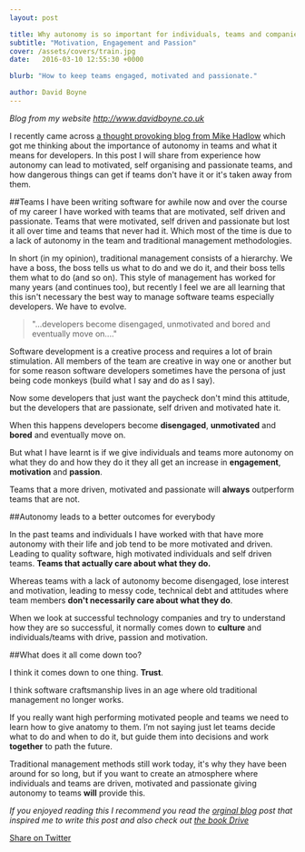 ```yaml
---
layout: post

title: Why autonomy is so important for individuals, teams and companies
subtitle: "Motivation, Engagement and Passion"
cover: /assets/covers/train.jpg
date:   2016-03-10 12:55:30 +0000

blurb: "How to keep teams engaged, motivated and passionate."

author: David Boyne
---
```


*Blog from my website http://www.davidboyne.co.uk*

I recently came across [a thought provoking blog from Mike Hadlow](http://mikehadlow.blogspot.co.il/2014/06/heisenberg-developers.html) which got me thinking about the importance of autonomy in teams and what it means for developers. In this post I will share from experience how autonomy can lead to motivated, self organising and passionate teams, and how dangerous things can get if teams don't have it or it's taken away from them.

##Teams 
I have been writing software for awhile now and over the course of my career I have worked with teams that are motivated, self driven and passionate. Teams that were motivated, self driven and passionate but lost it all over time and teams that never had it. Which most of the time is due to a lack of autonomy in the team and traditional management methodologies.

In short (in my opinion), traditional management consists of a hierarchy. We have a boss, the boss tells us what to do and we do it, and their boss tells them what to do (and so on). This style of management has worked for many years (and continues too), but recently I feel we are all learning that this isn't necessary the best way to manage software teams especially developers. We have to evolve.

> "...developers become disengaged, unmotivated and bored and eventually move on...."
 

Software development is a creative process and requires a lot of brain stimulation. All members of the team are creative in way one or another but for some reason software developers sometimes have the persona of just being code monkeys (build what I say and do as I say). 

Now some developers that just want the paycheck don't mind this attitude, but the developers that are passionate, self driven and motivated hate it. 

When this happens developers become **disengaged**, **unmotivated** and **bored** and eventually move on.


But what I have learnt is if we give individuals and teams more autonomy on what they do and how they do it they all get an increase in **engagement**, **motivation** and **passion**.
 
 Teams that a more driven, motivated and passionate will **always** outperform teams that are not. 

##Autonomy leads to a better outcomes for everybody

In the past teams and individuals I have worked with that have more autonomy with their life and job tend to be more motivated and driven. Leading to quality software, high motivated individuals and self driven teams. **Teams that actually care about what they do.**

Whereas teams with a lack of autonomy become disengaged, lose interest and motivation, leading to messy code, technical debt and attitudes where team members **don't necessarily care about what they do**. 

When we look at successful technology companies and try to understand how they are so successful, it normally comes down to **culture** and individuals/teams with drive, passion and motivation. 
 

##What does it all come down too?

I think it comes down to one thing. **Trust**.

I think software craftsmanship lives in an age where old traditional management no longer works. 

If you really want high performing motivated people and teams we need to learn how to give anatomy to them. I’m not saying just let teams decide what to do and when to do it, but guide them into decisions and work **together** to path the future. 

Traditional management methods still work today, it's why they have been around for so long, but if you want to create an atmosphere where individuals and teams are driven, motivated and passionate giving autonomy to teams **will** provide this. 

*If you enjoyed reading this I recommend you read the [orginal blog](http://mikehadlow.blogspot.co.il/2014/06/heisenberg-developers.html) post that inspired me to write this post and also check out [the book Drive](http://www.amazon.co.uk/gp/product/184767769X?keywords=drive&qid=1454768318&ref_=sr_1_3&sr=8-3)*


<a class="twitter-share-button"
  href="https://twitter.com/intent/tweet?text='Why autonomy is so important for individuals, teams and companies' - http://davidboyne.co.uk/2016/02/06/automany-is-important.html by @boyney123"
  data-size="large">
Share on Twitter</a>